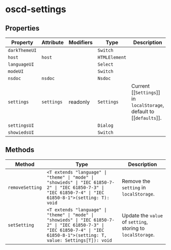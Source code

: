 # oscd-settings

## Properties

| Property      | Attribute  | Modifiers | Type          | Description                                      |
|---------------|------------|-----------|---------------|--------------------------------------------------|
| `darkThemeUI` |            |           | `Switch`      |                                                  |
| `host`        | `host`     |           | `HTMLElement` |                                                  |
| `languageUI`  |            |           | `Select`      |                                                  |
| `modeUI`      |            |           | `Switch`      |                                                  |
| `nsdoc`       | `nsdoc`    |           | `Nsdoc`       |                                                  |
| `settings`    | `settings` | readonly  | `Settings`    | Current [[`Settings`]] in `localStorage`, default to [[`defaults`]]. |
| `settingsUI`  |            |           | `Dialog`      |                                                  |
| `showiedsUI`  |            |           | `Switch`      |                                                  |

## Methods

| Method          | Type                                             | Description                                      |
|-----------------|--------------------------------------------------|--------------------------------------------------|
| `removeSetting` | `<T extends "language" \| "theme" \| "mode" \| "showieds" \| "IEC 61850-7-2" \| "IEC 61850-7-3" \| "IEC 61850-7-4" \| "IEC 61850-8-1">(setting: T): void` | Remove the `setting` in `localStorage`.          |
| `setSetting`    | `<T extends "language" \| "theme" \| "mode" \| "showieds" \| "IEC 61850-7-2" \| "IEC 61850-7-3" \| "IEC 61850-7-4" \| "IEC 61850-8-1">(setting: T, value: Settings[T]): void` | Update the `value` of `setting`, storing to `localStorage`. |

